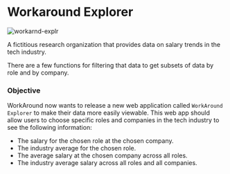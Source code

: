 # Workaround Explorer

![workarnd-explr](https://user-images.githubusercontent.com/33905131/132366859-456193ac-a046-4420-b4f0-696766974f9a.gif)

A fictitious research organization that provides data on salary trends in the tech industry.

There are a few functions for filtering that data to get subsets of data by role and by company.

### Objective

WorkAround now wants to release a new web application called `WorkAround Explorer` to make their data more easily viewable. This web app should allow users to choose specific roles and companies in the tech industry to see the following information:

+ The salary for the chosen role at the chosen company.
+ The industry average for the chosen role.
+ The average salary at the chosen company across all roles.
+ The industry average salary across all roles and all companies.
